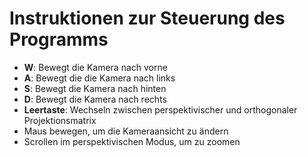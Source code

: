 ﻿# Instruktionen zur Steuerung des Programms

- **W**: Bewegt die Kamera nach vorne
- **A**: Bewegt die die Kamera nach links
- **S**: Bewegt die Kamera nach hinten
- **D**: Bewegt die Kamera nach rechts
- **Leertaste**: Wechseln zwischen perspektivischer und orthogonaler Projektionsmatrix
- Maus bewegen, um die Kameraansicht zu ändern
- Scrollen im perspektivischen Modus, um zu zoomen
